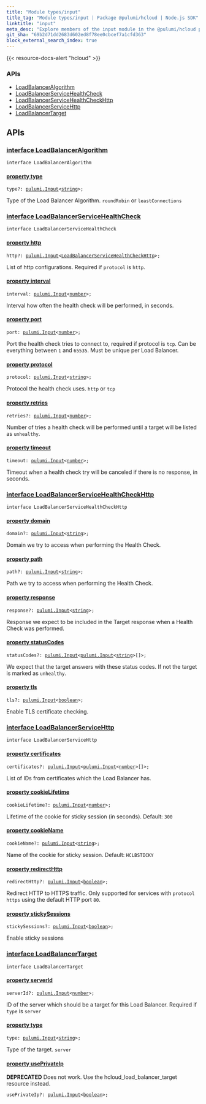 ```yaml
---
title: "Module types/input"
title_tag: "Module types/input | Package @pulumi/hcloud | Node.js SDK"
linktitle: "input"
meta_desc: "Explore members of the input module in the @pulumi/hcloud package."
git_sha: "69b2d71dd2683d602ed8f78ee0cbcef7a1cfd363"
block_external_search_index: true
---
```


<!-- WARNING: this page was generated by a tool. Do not edit it by hand. -->
<!-- To change it, please see https://github.com/pulumi/docs/tree/master/tools/tscdocgen. -->

{{< resource-docs-alert "hcloud" >}}






<h3>APIs</h3>
<ul class="api">
    <li><a href="#LoadBalancerAlgorithm"><span class="symbol api"></span>LoadBalancerAlgorithm</a></li>
    <li><a href="#LoadBalancerServiceHealthCheck"><span class="symbol api"></span>LoadBalancerServiceHealthCheck</a></li>
    <li><a href="#LoadBalancerServiceHealthCheckHttp"><span class="symbol api"></span>LoadBalancerServiceHealthCheckHttp</a></li>
    <li><a href="#LoadBalancerServiceHttp"><span class="symbol api"></span>LoadBalancerServiceHttp</a></li>
    <li><a href="#LoadBalancerTarget"><span class="symbol api"></span>LoadBalancerTarget</a></li>
</ul>




<h2 id="apis">APIs</h2>
<h3 class="pdoc-module-header" id="LoadBalancerAlgorithm" data-link-title="LoadBalancerAlgorithm">
    <a href="https://github.com/pulumi/pulumi-hcloud/blob/69b2d71dd2683d602ed8f78ee0cbcef7a1cfd363/sdk/nodejs/types/input.ts#L8">
        interface <strong>LoadBalancerAlgorithm</strong>
    </a>
</h3>

<pre class="highlight"><code><span class='kr'>interface</span> <span class='nx'>LoadBalancerAlgorithm</span></code></pre>
<h4 class="pdoc-member-header" id="LoadBalancerAlgorithm-type">
<a class="pdoc-child-name" href="https://github.com/pulumi/pulumi-hcloud/blob/69b2d71dd2683d602ed8f78ee0cbcef7a1cfd363/sdk/nodejs/types/input.ts#L12">property <b>type</b></a>
</h4>

<pre class="highlight"><code><span class='kd'></span>type?: <a href='/docs/reference/pkg/nodejs/pulumi/pulumi/#Input'>pulumi.Input</a>&lt;<span class='kd'><a href='https://developer.mozilla.org/en-US/docs/Web/JavaScript/Reference/Global_Objects/String'>string</a></span>&gt;;</code></pre>

Type of the Load Balancer Algorithm. `roundRobin` or `leastConnections`

<h3 class="pdoc-module-header" id="LoadBalancerServiceHealthCheck" data-link-title="LoadBalancerServiceHealthCheck">
    <a href="https://github.com/pulumi/pulumi-hcloud/blob/69b2d71dd2683d602ed8f78ee0cbcef7a1cfd363/sdk/nodejs/types/input.ts#L15">
        interface <strong>LoadBalancerServiceHealthCheck</strong>
    </a>
</h3>

<pre class="highlight"><code><span class='kr'>interface</span> <span class='nx'>LoadBalancerServiceHealthCheck</span></code></pre>
<h4 class="pdoc-member-header" id="LoadBalancerServiceHealthCheck-http">
<a class="pdoc-child-name" href="https://github.com/pulumi/pulumi-hcloud/blob/69b2d71dd2683d602ed8f78ee0cbcef7a1cfd363/sdk/nodejs/types/input.ts#L19">property <b>http</b></a>
</h4>

<pre class="highlight"><code><span class='kd'></span>http?: <a href='/docs/reference/pkg/nodejs/pulumi/pulumi/#Input'>pulumi.Input</a>&lt;<a href='#LoadBalancerServiceHealthCheckHttp'>LoadBalancerServiceHealthCheckHttp</a>&gt;;</code></pre>

List of http configurations. Required if `protocol` is `http`.

<h4 class="pdoc-member-header" id="LoadBalancerServiceHealthCheck-interval">
<a class="pdoc-child-name" href="https://github.com/pulumi/pulumi-hcloud/blob/69b2d71dd2683d602ed8f78ee0cbcef7a1cfd363/sdk/nodejs/types/input.ts#L23">property <b>interval</b></a>
</h4>

<pre class="highlight"><code><span class='kd'></span>interval: <a href='/docs/reference/pkg/nodejs/pulumi/pulumi/#Input'>pulumi.Input</a>&lt;<span class='kd'><a href='https://developer.mozilla.org/en-US/docs/Web/JavaScript/Reference/Global_Objects/Number'>number</a></span>&gt;;</code></pre>

Interval how often the health check will be performed, in seconds.

<h4 class="pdoc-member-header" id="LoadBalancerServiceHealthCheck-port">
<a class="pdoc-child-name" href="https://github.com/pulumi/pulumi-hcloud/blob/69b2d71dd2683d602ed8f78ee0cbcef7a1cfd363/sdk/nodejs/types/input.ts#L27">property <b>port</b></a>
</h4>

<pre class="highlight"><code><span class='kd'></span>port: <a href='/docs/reference/pkg/nodejs/pulumi/pulumi/#Input'>pulumi.Input</a>&lt;<span class='kd'><a href='https://developer.mozilla.org/en-US/docs/Web/JavaScript/Reference/Global_Objects/Number'>number</a></span>&gt;;</code></pre>

Port the health check tries to connect to, required if protocol is `tcp`. Can be everything between `1` and `65535`. Must be unique per Load Balancer.

<h4 class="pdoc-member-header" id="LoadBalancerServiceHealthCheck-protocol">
<a class="pdoc-child-name" href="https://github.com/pulumi/pulumi-hcloud/blob/69b2d71dd2683d602ed8f78ee0cbcef7a1cfd363/sdk/nodejs/types/input.ts#L31">property <b>protocol</b></a>
</h4>

<pre class="highlight"><code><span class='kd'></span>protocol: <a href='/docs/reference/pkg/nodejs/pulumi/pulumi/#Input'>pulumi.Input</a>&lt;<span class='kd'><a href='https://developer.mozilla.org/en-US/docs/Web/JavaScript/Reference/Global_Objects/String'>string</a></span>&gt;;</code></pre>

Protocol the health check uses. `http` or `tcp`

<h4 class="pdoc-member-header" id="LoadBalancerServiceHealthCheck-retries">
<a class="pdoc-child-name" href="https://github.com/pulumi/pulumi-hcloud/blob/69b2d71dd2683d602ed8f78ee0cbcef7a1cfd363/sdk/nodejs/types/input.ts#L35">property <b>retries</b></a>
</h4>

<pre class="highlight"><code><span class='kd'></span>retries?: <a href='/docs/reference/pkg/nodejs/pulumi/pulumi/#Input'>pulumi.Input</a>&lt;<span class='kd'><a href='https://developer.mozilla.org/en-US/docs/Web/JavaScript/Reference/Global_Objects/Number'>number</a></span>&gt;;</code></pre>

Number of tries a health check will be performed until a target will be listed as `unhealthy`.

<h4 class="pdoc-member-header" id="LoadBalancerServiceHealthCheck-timeout">
<a class="pdoc-child-name" href="https://github.com/pulumi/pulumi-hcloud/blob/69b2d71dd2683d602ed8f78ee0cbcef7a1cfd363/sdk/nodejs/types/input.ts#L39">property <b>timeout</b></a>
</h4>

<pre class="highlight"><code><span class='kd'></span>timeout: <a href='/docs/reference/pkg/nodejs/pulumi/pulumi/#Input'>pulumi.Input</a>&lt;<span class='kd'><a href='https://developer.mozilla.org/en-US/docs/Web/JavaScript/Reference/Global_Objects/Number'>number</a></span>&gt;;</code></pre>

Timeout when a health check try will be canceled if there is no response, in seconds.

<h3 class="pdoc-module-header" id="LoadBalancerServiceHealthCheckHttp" data-link-title="LoadBalancerServiceHealthCheckHttp">
    <a href="https://github.com/pulumi/pulumi-hcloud/blob/69b2d71dd2683d602ed8f78ee0cbcef7a1cfd363/sdk/nodejs/types/input.ts#L42">
        interface <strong>LoadBalancerServiceHealthCheckHttp</strong>
    </a>
</h3>

<pre class="highlight"><code><span class='kr'>interface</span> <span class='nx'>LoadBalancerServiceHealthCheckHttp</span></code></pre>
<h4 class="pdoc-member-header" id="LoadBalancerServiceHealthCheckHttp-domain">
<a class="pdoc-child-name" href="https://github.com/pulumi/pulumi-hcloud/blob/69b2d71dd2683d602ed8f78ee0cbcef7a1cfd363/sdk/nodejs/types/input.ts#L46">property <b>domain</b></a>
</h4>

<pre class="highlight"><code><span class='kd'></span>domain?: <a href='/docs/reference/pkg/nodejs/pulumi/pulumi/#Input'>pulumi.Input</a>&lt;<span class='kd'><a href='https://developer.mozilla.org/en-US/docs/Web/JavaScript/Reference/Global_Objects/String'>string</a></span>&gt;;</code></pre>

Domain we try to access when performing the Health Check.

<h4 class="pdoc-member-header" id="LoadBalancerServiceHealthCheckHttp-path">
<a class="pdoc-child-name" href="https://github.com/pulumi/pulumi-hcloud/blob/69b2d71dd2683d602ed8f78ee0cbcef7a1cfd363/sdk/nodejs/types/input.ts#L50">property <b>path</b></a>
</h4>

<pre class="highlight"><code><span class='kd'></span>path?: <a href='/docs/reference/pkg/nodejs/pulumi/pulumi/#Input'>pulumi.Input</a>&lt;<span class='kd'><a href='https://developer.mozilla.org/en-US/docs/Web/JavaScript/Reference/Global_Objects/String'>string</a></span>&gt;;</code></pre>

Path we try to access when performing the Health Check.

<h4 class="pdoc-member-header" id="LoadBalancerServiceHealthCheckHttp-response">
<a class="pdoc-child-name" href="https://github.com/pulumi/pulumi-hcloud/blob/69b2d71dd2683d602ed8f78ee0cbcef7a1cfd363/sdk/nodejs/types/input.ts#L54">property <b>response</b></a>
</h4>

<pre class="highlight"><code><span class='kd'></span>response?: <a href='/docs/reference/pkg/nodejs/pulumi/pulumi/#Input'>pulumi.Input</a>&lt;<span class='kd'><a href='https://developer.mozilla.org/en-US/docs/Web/JavaScript/Reference/Global_Objects/String'>string</a></span>&gt;;</code></pre>

Response we expect to be included in the Target response when a Health Check was performed.

<h4 class="pdoc-member-header" id="LoadBalancerServiceHealthCheckHttp-statusCodes">
<a class="pdoc-child-name" href="https://github.com/pulumi/pulumi-hcloud/blob/69b2d71dd2683d602ed8f78ee0cbcef7a1cfd363/sdk/nodejs/types/input.ts#L58">property <b>statusCodes</b></a>
</h4>

<pre class="highlight"><code><span class='kd'></span>statusCodes?: <a href='/docs/reference/pkg/nodejs/pulumi/pulumi/#Input'>pulumi.Input</a>&lt;<a href='/docs/reference/pkg/nodejs/pulumi/pulumi/#Input'>pulumi.Input</a>&lt;<span class='kd'><a href='https://developer.mozilla.org/en-US/docs/Web/JavaScript/Reference/Global_Objects/String'>string</a></span>&gt;[]&gt;;</code></pre>

We expect that the target answers with these status codes. If not the target is marked as `unhealthy`.

<h4 class="pdoc-member-header" id="LoadBalancerServiceHealthCheckHttp-tls">
<a class="pdoc-child-name" href="https://github.com/pulumi/pulumi-hcloud/blob/69b2d71dd2683d602ed8f78ee0cbcef7a1cfd363/sdk/nodejs/types/input.ts#L62">property <b>tls</b></a>
</h4>

<pre class="highlight"><code><span class='kd'></span>tls?: <a href='/docs/reference/pkg/nodejs/pulumi/pulumi/#Input'>pulumi.Input</a>&lt;<span class='kd'><a href='https://developer.mozilla.org/en-US/docs/Web/JavaScript/Reference/Global_Objects/Boolean'>boolean</a></span>&gt;;</code></pre>

Enable TLS certificate checking.

<h3 class="pdoc-module-header" id="LoadBalancerServiceHttp" data-link-title="LoadBalancerServiceHttp">
    <a href="https://github.com/pulumi/pulumi-hcloud/blob/69b2d71dd2683d602ed8f78ee0cbcef7a1cfd363/sdk/nodejs/types/input.ts#L65">
        interface <strong>LoadBalancerServiceHttp</strong>
    </a>
</h3>

<pre class="highlight"><code><span class='kr'>interface</span> <span class='nx'>LoadBalancerServiceHttp</span></code></pre>
<h4 class="pdoc-member-header" id="LoadBalancerServiceHttp-certificates">
<a class="pdoc-child-name" href="https://github.com/pulumi/pulumi-hcloud/blob/69b2d71dd2683d602ed8f78ee0cbcef7a1cfd363/sdk/nodejs/types/input.ts#L69">property <b>certificates</b></a>
</h4>

<pre class="highlight"><code><span class='kd'></span>certificates?: <a href='/docs/reference/pkg/nodejs/pulumi/pulumi/#Input'>pulumi.Input</a>&lt;<a href='/docs/reference/pkg/nodejs/pulumi/pulumi/#Input'>pulumi.Input</a>&lt;<span class='kd'><a href='https://developer.mozilla.org/en-US/docs/Web/JavaScript/Reference/Global_Objects/Number'>number</a></span>&gt;[]&gt;;</code></pre>

List of IDs from certificates which the Load Balancer has.

<h4 class="pdoc-member-header" id="LoadBalancerServiceHttp-cookieLifetime">
<a class="pdoc-child-name" href="https://github.com/pulumi/pulumi-hcloud/blob/69b2d71dd2683d602ed8f78ee0cbcef7a1cfd363/sdk/nodejs/types/input.ts#L73">property <b>cookieLifetime</b></a>
</h4>

<pre class="highlight"><code><span class='kd'></span>cookieLifetime?: <a href='/docs/reference/pkg/nodejs/pulumi/pulumi/#Input'>pulumi.Input</a>&lt;<span class='kd'><a href='https://developer.mozilla.org/en-US/docs/Web/JavaScript/Reference/Global_Objects/Number'>number</a></span>&gt;;</code></pre>

Lifetime of the cookie for sticky session (in seconds). Default: `300`

<h4 class="pdoc-member-header" id="LoadBalancerServiceHttp-cookieName">
<a class="pdoc-child-name" href="https://github.com/pulumi/pulumi-hcloud/blob/69b2d71dd2683d602ed8f78ee0cbcef7a1cfd363/sdk/nodejs/types/input.ts#L77">property <b>cookieName</b></a>
</h4>

<pre class="highlight"><code><span class='kd'></span>cookieName?: <a href='/docs/reference/pkg/nodejs/pulumi/pulumi/#Input'>pulumi.Input</a>&lt;<span class='kd'><a href='https://developer.mozilla.org/en-US/docs/Web/JavaScript/Reference/Global_Objects/String'>string</a></span>&gt;;</code></pre>

Name of the cookie for sticky session. Default: `HCLBSTICKY`

<h4 class="pdoc-member-header" id="LoadBalancerServiceHttp-redirectHttp">
<a class="pdoc-child-name" href="https://github.com/pulumi/pulumi-hcloud/blob/69b2d71dd2683d602ed8f78ee0cbcef7a1cfd363/sdk/nodejs/types/input.ts#L81">property <b>redirectHttp</b></a>
</h4>

<pre class="highlight"><code><span class='kd'></span>redirectHttp?: <a href='/docs/reference/pkg/nodejs/pulumi/pulumi/#Input'>pulumi.Input</a>&lt;<span class='kd'><a href='https://developer.mozilla.org/en-US/docs/Web/JavaScript/Reference/Global_Objects/Boolean'>boolean</a></span>&gt;;</code></pre>

Redirect HTTP to HTTPS traffic. Only supported for services with `protocol` `https` using the default HTTP port `80`.

<h4 class="pdoc-member-header" id="LoadBalancerServiceHttp-stickySessions">
<a class="pdoc-child-name" href="https://github.com/pulumi/pulumi-hcloud/blob/69b2d71dd2683d602ed8f78ee0cbcef7a1cfd363/sdk/nodejs/types/input.ts#L85">property <b>stickySessions</b></a>
</h4>

<pre class="highlight"><code><span class='kd'></span>stickySessions?: <a href='/docs/reference/pkg/nodejs/pulumi/pulumi/#Input'>pulumi.Input</a>&lt;<span class='kd'><a href='https://developer.mozilla.org/en-US/docs/Web/JavaScript/Reference/Global_Objects/Boolean'>boolean</a></span>&gt;;</code></pre>

Enable sticky sessions

<h3 class="pdoc-module-header" id="LoadBalancerTarget" data-link-title="LoadBalancerTarget">
    <a href="https://github.com/pulumi/pulumi-hcloud/blob/69b2d71dd2683d602ed8f78ee0cbcef7a1cfd363/sdk/nodejs/types/input.ts#L88">
        interface <strong>LoadBalancerTarget</strong>
    </a>
</h3>

<pre class="highlight"><code><span class='kr'>interface</span> <span class='nx'>LoadBalancerTarget</span></code></pre>
<h4 class="pdoc-member-header" id="LoadBalancerTarget-serverId">
<a class="pdoc-child-name" href="https://github.com/pulumi/pulumi-hcloud/blob/69b2d71dd2683d602ed8f78ee0cbcef7a1cfd363/sdk/nodejs/types/input.ts#L92">property <b>serverId</b></a>
</h4>

<pre class="highlight"><code><span class='kd'></span>serverId?: <a href='/docs/reference/pkg/nodejs/pulumi/pulumi/#Input'>pulumi.Input</a>&lt;<span class='kd'><a href='https://developer.mozilla.org/en-US/docs/Web/JavaScript/Reference/Global_Objects/Number'>number</a></span>&gt;;</code></pre>

ID of the server which should be a target for this Load Balancer. Required if `type` is `server`

<h4 class="pdoc-member-header" id="LoadBalancerTarget-type">
<a class="pdoc-child-name" href="https://github.com/pulumi/pulumi-hcloud/blob/69b2d71dd2683d602ed8f78ee0cbcef7a1cfd363/sdk/nodejs/types/input.ts#L96">property <b>type</b></a>
</h4>

<pre class="highlight"><code><span class='kd'></span>type: <a href='/docs/reference/pkg/nodejs/pulumi/pulumi/#Input'>pulumi.Input</a>&lt;<span class='kd'><a href='https://developer.mozilla.org/en-US/docs/Web/JavaScript/Reference/Global_Objects/String'>string</a></span>&gt;;</code></pre>

Type of the target. `server`

<h4 class="pdoc-member-header" id="LoadBalancerTarget-usePrivateIp">
<a class="pdoc-child-name" href="https://github.com/pulumi/pulumi-hcloud/blob/69b2d71dd2683d602ed8f78ee0cbcef7a1cfd363/sdk/nodejs/types/input.ts#L100">property <b>usePrivateIp</b></a>
</h4>

<div class="note note-deprecated">
<i class="fas fa-exclamation-triangle pr-2"></i><strong>DEPRECATED</strong>
Does not work. Use the hcloud_load_balancer_target resource instead.
</div>
<pre class="highlight"><code><span class='kd'></span>usePrivateIp?: <a href='/docs/reference/pkg/nodejs/pulumi/pulumi/#Input'>pulumi.Input</a>&lt;<span class='kd'><a href='https://developer.mozilla.org/en-US/docs/Web/JavaScript/Reference/Global_Objects/Boolean'>boolean</a></span>&gt;;</code></pre>
